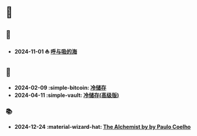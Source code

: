 # :crocodile:

## :ocean:

- **2024-11-01 :sailboat: [呼与吸的海](posts/vipassana/呼与吸的海.md)**

## :lab_coat:

- **2024-02-09 :simple-bitcoin: [冷储存](posts/bitcoin/self_custody.md)**
- **2024-04-11 :simple-vault: [冷储存(高级版)](posts/bitcoin/private_electrum_server.md)**


### :books:

- **2024-12-24 :material-wizard-hat: [The Alchemist by by Paulo Coelho](posts/books/alchemist.md)**

